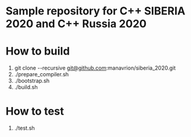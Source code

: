 # Sample repository for C++ SIBERIA 2020 and C++ Russia 2020

# How to build

1. git clone --recursive git@github.com:manavrion/siberia_2020.git
2. ./prepare_compiler.sh
2. ./bootstrap.sh
3. ./build.sh

# How to test

1. ./test.sh
